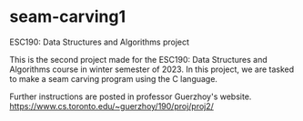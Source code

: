 # seam-carving1

ESC190: Data Structures and Algorithms project

This is the second project made for the ESC190: Data Structures and Algorithms course in winter semester of 2023. In this project, we are tasked to make a seam carving program using the C language.

Further instructions are posted in professor Guerzhoy's website. https://www.cs.toronto.edu/~guerzhoy/190/proj/proj2/

